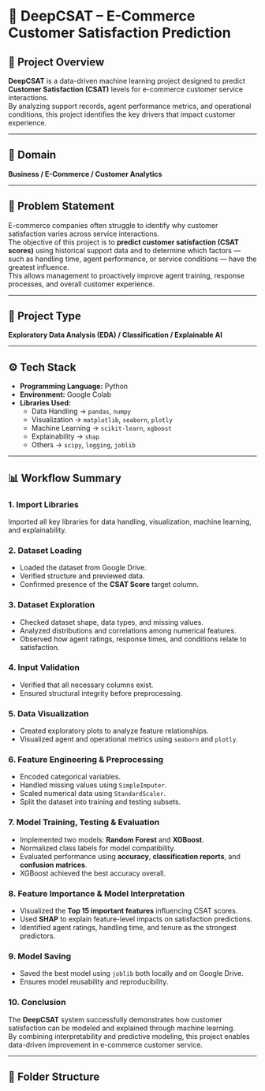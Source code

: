 # 🧠 DeepCSAT – E-Commerce Customer Satisfaction Prediction

## 📄 Project Overview
**DeepCSAT** is a data-driven machine learning project designed to predict **Customer Satisfaction (CSAT)** levels for e-commerce customer service interactions.  
By analyzing support records, agent performance metrics, and operational conditions, this project identifies the key drivers that impact customer experience.

---

## 🧭 Domain
**Business / E-Commerce / Customer Analytics**

---

## 🎯 Problem Statement
E-commerce companies often struggle to identify why customer satisfaction varies across service interactions.  
The objective of this project is to **predict customer satisfaction (CSAT scores)** using historical support data and to determine which factors — such as handling time, agent performance, or service conditions — have the greatest influence.  
This allows management to proactively improve agent training, response processes, and overall customer experience.

---

## 🧩 Project Type
**Exploratory Data Analysis (EDA) / Classification / Explainable AI**

---

## ⚙️ Tech Stack
- **Programming Language:** Python  
- **Environment:** Google Colab  
- **Libraries Used:**
  - Data Handling → `pandas`, `numpy`
  - Visualization → `matplotlib`, `seaborn`, `plotly`
  - Machine Learning → `scikit-learn`, `xgboost`
  - Explainability → `shap`
  - Others → `scipy`, `logging`, `joblib`

---

## 📊 Workflow Summary

### **1. Import Libraries**
Imported all key libraries for data handling, visualization, machine learning, and explainability.

### **2. Dataset Loading**
- Loaded the dataset from Google Drive.
- Verified structure and previewed data.
- Confirmed presence of the **CSAT Score** target column.

### **3. Dataset Exploration**
- Checked dataset shape, data types, and missing values.
- Analyzed distributions and correlations among numerical features.
- Observed how agent ratings, response times, and conditions relate to satisfaction.

### **4. Input Validation**
- Verified that all necessary columns exist.
- Ensured structural integrity before preprocessing.

### **5. Data Visualization**
- Created exploratory plots to analyze feature relationships.
- Visualized agent and operational metrics using `seaborn` and `plotly`.

### **6. Feature Engineering & Preprocessing**
- Encoded categorical variables.
- Handled missing values using `SimpleImputer`.
- Scaled numerical data using `StandardScaler`.
- Split the dataset into training and testing subsets.

### **7. Model Training, Testing & Evaluation**
- Implemented two models: **Random Forest** and **XGBoost**.
- Normalized class labels for model compatibility.
- Evaluated performance using **accuracy**, **classification reports**, and **confusion matrices**.
- XGBoost achieved the best accuracy overall.

### **8. Feature Importance & Model Interpretation**
- Visualized the **Top 15 important features** influencing CSAT scores.
- Used **SHAP** to explain feature-level impacts on satisfaction predictions.
- Identified agent ratings, handling time, and tenure as the strongest predictors.

### **9. Model Saving**
- Saved the best model using `joblib` both locally and on Google Drive.
- Ensures model reusability and reproducibility.

### **10. Conclusion**
The **DeepCSAT** system successfully demonstrates how customer satisfaction can be modeled and explained through machine learning.  
By combining interpretability and predictive modeling, this project enables data-driven improvement in e-commerce customer service.

---

## 📁 Folder Structure
